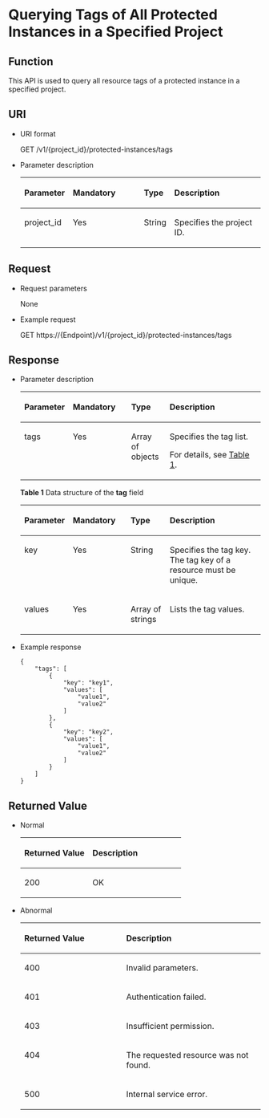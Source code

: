 # Querying Tags of All Protected Instances in a Specified Project<a name="sdrs_05_0806"></a>

## Function<a name="section1986421154818"></a>

This API is used to query all resource tags of a protected instance in a specified project.

## URI<a name="section598614216482"></a>

-   URI format

    GET /v1/\{project\_id\}/protected-instances/tags

-   Parameter description

    <a name="table698812134817"></a>
    <table><thead align="left"><tr id="row71033220480"><th class="cellrowborder" valign="top" width="19.59%" id="mcps1.1.5.1.1"><p id="p91039224483"><a name="p91039224483"></a><a name="p91039224483"></a><strong id="b842352706162023"><a name="b842352706162023"></a><a name="b842352706162023"></a>Parameter</strong></p>
    </th>
    <th class="cellrowborder" valign="top" width="29.9%" id="mcps1.1.5.1.2"><p id="p510314222487"><a name="p510314222487"></a><a name="p510314222487"></a><strong id="b84235270615447"><a name="b84235270615447"></a><a name="b84235270615447"></a>Mandatory</strong></p>
    </th>
    <th class="cellrowborder" valign="top" width="12.370000000000001%" id="mcps1.1.5.1.3"><p id="p101031522124820"><a name="p101031522124820"></a><a name="p101031522124820"></a><strong id="b84235270615453"><a name="b84235270615453"></a><a name="b84235270615453"></a>Type</strong></p>
    </th>
    <th class="cellrowborder" valign="top" width="38.14%" id="mcps1.1.5.1.4"><p id="p111033221486"><a name="p111033221486"></a><a name="p111033221486"></a><strong id="b84235270615457"><a name="b84235270615457"></a><a name="b84235270615457"></a>Description</strong></p>
    </th>
    </tr>
    </thead>
    <tbody><tr id="row1710482224815"><td class="cellrowborder" valign="top" width="19.59%" headers="mcps1.1.5.1.1 "><p id="p61043220484"><a name="p61043220484"></a><a name="p61043220484"></a>project_id</p>
    </td>
    <td class="cellrowborder" valign="top" width="29.9%" headers="mcps1.1.5.1.2 "><p id="p16104422134818"><a name="p16104422134818"></a><a name="p16104422134818"></a>Yes</p>
    </td>
    <td class="cellrowborder" valign="top" width="12.370000000000001%" headers="mcps1.1.5.1.3 "><p id="p4104122104818"><a name="p4104122104818"></a><a name="p4104122104818"></a>String</p>
    </td>
    <td class="cellrowborder" valign="top" width="38.14%" headers="mcps1.1.5.1.4 "><p id="p17104162204817"><a name="p17104162204817"></a><a name="p17104162204817"></a>Specifies the project ID.</p>
    </td>
    </tr>
    </tbody>
    </table>


## Request<a name="section199272115482"></a>

-   Request parameters

    None

-   Example request

    GET https://\{Endpoint\}/v1/\{project\_id\}/protected-instances/tags


## Response<a name="section15992132118483"></a>

-   Parameter description

    <a name="table4995142119483"></a>
    <table><thead align="left"><tr id="row71041522144811"><th class="cellrowborder" valign="top" width="10.31103110311031%" id="mcps1.1.5.1.1"><p id="p1510472224819"><a name="p1510472224819"></a><a name="p1510472224819"></a><strong id="b842352706162023_1"><a name="b842352706162023_1"></a><a name="b842352706162023_1"></a>Parameter</strong></p>
    </th>
    <th class="cellrowborder" valign="top" width="25.77257725772577%" id="mcps1.1.5.1.2"><p id="p21041522124812"><a name="p21041522124812"></a><a name="p21041522124812"></a><strong id="b84235270615447_1"><a name="b84235270615447_1"></a><a name="b84235270615447_1"></a>Mandatory</strong></p>
    </th>
    <th class="cellrowborder" valign="top" width="16.491649164916492%" id="mcps1.1.5.1.3"><p id="p3104202212485"><a name="p3104202212485"></a><a name="p3104202212485"></a><strong id="b84235270615453_1"><a name="b84235270615453_1"></a><a name="b84235270615453_1"></a>Type</strong></p>
    </th>
    <th class="cellrowborder" valign="top" width="47.42474247424743%" id="mcps1.1.5.1.4"><p id="p710452217480"><a name="p710452217480"></a><a name="p710452217480"></a><strong id="b84235270615457_1"><a name="b84235270615457_1"></a><a name="b84235270615457_1"></a>Description</strong></p>
    </th>
    </tr>
    </thead>
    <tbody><tr id="row1610492234812"><td class="cellrowborder" valign="top" width="10.31103110311031%" headers="mcps1.1.5.1.1 "><p id="p810413220488"><a name="p810413220488"></a><a name="p810413220488"></a>tags</p>
    </td>
    <td class="cellrowborder" valign="top" width="25.77257725772577%" headers="mcps1.1.5.1.2 "><p id="p10104132210483"><a name="p10104132210483"></a><a name="p10104132210483"></a>Yes</p>
    </td>
    <td class="cellrowborder" valign="top" width="16.491649164916492%" headers="mcps1.1.5.1.3 "><p id="p8104622164819"><a name="p8104622164819"></a><a name="p8104622164819"></a>Array of objects</p>
    </td>
    <td class="cellrowborder" valign="top" width="47.42474247424743%" headers="mcps1.1.5.1.4 "><p id="p51041522134815"><a name="p51041522134815"></a><a name="p51041522134815"></a>Specifies the tag list.</p>
    <p id="p18245114391515"><a name="p18245114391515"></a><a name="p18245114391515"></a>For details, see <a href="#table09990210488">Table 1</a>.</p>
    </td>
    </tr>
    </tbody>
    </table>

    **Table  1**  Data structure of the  **tag**  field

    <a name="table09990210488"></a>
    <table><thead align="left"><tr id="row1910412264814"><th class="cellrowborder" valign="top" width="9.180000000000001%" id="mcps1.2.5.1.1"><p id="p51041822104817"><a name="p51041822104817"></a><a name="p51041822104817"></a><strong id="b842352706162023_2"><a name="b842352706162023_2"></a><a name="b842352706162023_2"></a>Parameter</strong></p>
    </th>
    <th class="cellrowborder" valign="top" width="25.509999999999998%" id="mcps1.2.5.1.2"><p id="p10104112234815"><a name="p10104112234815"></a><a name="p10104112234815"></a><strong id="b84235270615447_2"><a name="b84235270615447_2"></a><a name="b84235270615447_2"></a>Mandatory</strong></p>
    </th>
    <th class="cellrowborder" valign="top" width="17.349999999999998%" id="mcps1.2.5.1.3"><p id="p19104822204816"><a name="p19104822204816"></a><a name="p19104822204816"></a><strong id="b84235270615453_2"><a name="b84235270615453_2"></a><a name="b84235270615453_2"></a>Type</strong></p>
    </th>
    <th class="cellrowborder" valign="top" width="47.96%" id="mcps1.2.5.1.4"><p id="p010542217484"><a name="p010542217484"></a><a name="p010542217484"></a><strong id="b84235270615457_2"><a name="b84235270615457_2"></a><a name="b84235270615457_2"></a>Description</strong></p>
    </th>
    </tr>
    </thead>
    <tbody><tr id="row81051522144818"><td class="cellrowborder" valign="top" width="9.180000000000001%" headers="mcps1.2.5.1.1 "><p id="p1105172264814"><a name="p1105172264814"></a><a name="p1105172264814"></a>key</p>
    </td>
    <td class="cellrowborder" valign="top" width="25.509999999999998%" headers="mcps1.2.5.1.2 "><p id="p2010519228482"><a name="p2010519228482"></a><a name="p2010519228482"></a>Yes</p>
    </td>
    <td class="cellrowborder" valign="top" width="17.349999999999998%" headers="mcps1.2.5.1.3 "><p id="p181051122104816"><a name="p181051122104816"></a><a name="p181051122104816"></a>String</p>
    </td>
    <td class="cellrowborder" valign="top" width="47.96%" headers="mcps1.2.5.1.4 "><p id="p16938773138"><a name="p16938773138"></a><a name="p16938773138"></a>Specifies the tag key. The tag key of a resource must be unique.</p>
    </td>
    </tr>
    <tr id="row410512226486"><td class="cellrowborder" valign="top" width="9.180000000000001%" headers="mcps1.2.5.1.1 "><p id="p410572224817"><a name="p410572224817"></a><a name="p410572224817"></a>values</p>
    </td>
    <td class="cellrowborder" valign="top" width="25.509999999999998%" headers="mcps1.2.5.1.2 "><p id="p710512284811"><a name="p710512284811"></a><a name="p710512284811"></a>Yes</p>
    </td>
    <td class="cellrowborder" valign="top" width="17.349999999999998%" headers="mcps1.2.5.1.3 "><p id="p5105132215482"><a name="p5105132215482"></a><a name="p5105132215482"></a>Array of strings</p>
    </td>
    <td class="cellrowborder" valign="top" width="47.96%" headers="mcps1.2.5.1.4 "><p id="p7808113171318"><a name="p7808113171318"></a><a name="p7808113171318"></a>Lists the tag values.</p>
    </td>
    </tr>
    </tbody>
    </table>


-   Example response

    ```
    {
        "tags": [
            {
                "key": "key1",
                "values": [
                    "value1",
                    "value2"
                ]
            },
            {
                "key": "key2",
                "values": [
                    "value1",
                    "value2"
                ]
            }
        ]
    }
    ```


## **Returned Value**<a name="section1212182214816"></a>

-   Normal

    <a name="table19142225485"></a>
    <table><thead align="left"><tr id="row6105222114818"><th class="cellrowborder" valign="top" width="42.42%" id="mcps1.1.3.1.1"><p id="p141051122124817"><a name="p141051122124817"></a><a name="p141051122124817"></a><strong id="b842352706175024_1"><a name="b842352706175024_1"></a><a name="b842352706175024_1"></a>Returned Value</strong></p>
    </th>
    <th class="cellrowborder" valign="top" width="57.58%" id="mcps1.1.3.1.2"><p id="p191051922144815"><a name="p191051922144815"></a><a name="p191051922144815"></a><strong id="b84235270615457_3"><a name="b84235270615457_3"></a><a name="b84235270615457_3"></a>Description</strong></p>
    </th>
    </tr>
    </thead>
    <tbody><tr id="row31051822194814"><td class="cellrowborder" valign="top" width="42.42%" headers="mcps1.1.3.1.1 "><p id="p3105112234810"><a name="p3105112234810"></a><a name="p3105112234810"></a>200</p>
    </td>
    <td class="cellrowborder" valign="top" width="57.58%" headers="mcps1.1.3.1.2 "><p id="p1110512212485"><a name="p1110512212485"></a><a name="p1110512212485"></a>OK</p>
    </td>
    </tr>
    </tbody>
    </table>


-   Abnormal

    <a name="table16167225487"></a>
    <table><thead align="left"><tr id="row101064228487"><th class="cellrowborder" valign="top" width="42.42%" id="mcps1.1.3.1.1"><p id="p41061722154810"><a name="p41061722154810"></a><a name="p41061722154810"></a><strong id="b842352706175024_2"><a name="b842352706175024_2"></a><a name="b842352706175024_2"></a>Returned Value</strong></p>
    </th>
    <th class="cellrowborder" valign="top" width="57.58%" id="mcps1.1.3.1.2"><p id="p21067227488"><a name="p21067227488"></a><a name="p21067227488"></a><strong id="b84235270615457_4"><a name="b84235270615457_4"></a><a name="b84235270615457_4"></a>Description</strong></p>
    </th>
    </tr>
    </thead>
    <tbody><tr id="row310618226488"><td class="cellrowborder" valign="top" width="42.42%" headers="mcps1.1.3.1.1 "><p id="p20106112220487"><a name="p20106112220487"></a><a name="p20106112220487"></a>400</p>
    </td>
    <td class="cellrowborder" valign="top" width="57.58%" headers="mcps1.1.3.1.2 "><p id="p1510617226482"><a name="p1510617226482"></a><a name="p1510617226482"></a>Invalid parameters.</p>
    </td>
    </tr>
    <tr id="row510672294820"><td class="cellrowborder" valign="top" width="42.42%" headers="mcps1.1.3.1.1 "><p id="p9106192212484"><a name="p9106192212484"></a><a name="p9106192212484"></a>401</p>
    </td>
    <td class="cellrowborder" valign="top" width="57.58%" headers="mcps1.1.3.1.2 "><p id="p6106112284814"><a name="p6106112284814"></a><a name="p6106112284814"></a>Authentication failed.</p>
    </td>
    </tr>
    <tr id="row4106222114810"><td class="cellrowborder" valign="top" width="42.42%" headers="mcps1.1.3.1.1 "><p id="p8106142294820"><a name="p8106142294820"></a><a name="p8106142294820"></a>403</p>
    </td>
    <td class="cellrowborder" valign="top" width="57.58%" headers="mcps1.1.3.1.2 "><p id="p1810617229480"><a name="p1810617229480"></a><a name="p1810617229480"></a>Insufficient permission.</p>
    </td>
    </tr>
    <tr id="row10106182214814"><td class="cellrowborder" valign="top" width="42.42%" headers="mcps1.1.3.1.1 "><p id="p13106622144820"><a name="p13106622144820"></a><a name="p13106622144820"></a>404</p>
    </td>
    <td class="cellrowborder" valign="top" width="57.58%" headers="mcps1.1.3.1.2 "><p id="p15106192212482"><a name="p15106192212482"></a><a name="p15106192212482"></a>The requested resource was not found.</p>
    </td>
    </tr>
    <tr id="row810672218488"><td class="cellrowborder" valign="top" width="42.42%" headers="mcps1.1.3.1.1 "><p id="p161067227484"><a name="p161067227484"></a><a name="p161067227484"></a>500</p>
    </td>
    <td class="cellrowborder" valign="top" width="57.58%" headers="mcps1.1.3.1.2 "><p id="p121071622174812"><a name="p121071622174812"></a><a name="p121071622174812"></a>Internal service error.</p>
    </td>
    </tr>
    </tbody>
    </table>


